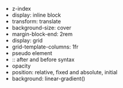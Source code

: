 * z-index
* display: inline block
* transform: translate
* background-size: cover
* margin-block-end: 2rem
* display: grid
* grid-template-columns: 1fr
* pseudo element
* :: after and before syntax
* opacity
* position: relative, fixed and absolute, initial
* background: linear-gradient()

